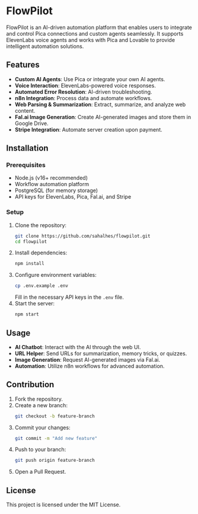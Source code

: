 # FlowPilot

FlowPilot is an AI-driven automation platform that enables users to integrate and control Pica connections and custom agents seamlessly. It supports ElevenLabs voice agents and works with Pica and Lovable to provide intelligent automation solutions.

## Features
- **Custom AI Agents**: Use Pica or integrate your own AI agents.
- **Voice Interaction**: ElevenLabs-powered voice responses.
- **Automated Error Resolution**: AI-driven troubleshooting.
- **n8n Integration**: Process data and automate workflows.
- **Web Parsing & Summarization**: Extract, summarize, and analyze web content.
- **Fal.ai Image Generation**: Create AI-generated images and store them in Google Drive.
- **Stripe Integration**: Automate server creation upon payment.

## Installation
### Prerequisites
- Node.js (v16+ recommended)
- Workflow automation platform
- PostgreSQL (for memory storage)
- API keys for ElevenLabs, Pica, Fal.ai, and Stripe

### Setup
1. Clone the repository:
   ```sh
   git clone https://github.com/sahalhes/flowpilot.git
   cd flowpilot
   ```
2. Install dependencies:
   ```sh
   npm install
   ```
3. Configure environment variables:
   ```sh
   cp .env.example .env
   ```
   Fill in the necessary API keys in the `.env` file.
4. Start the server:
   ```sh
   npm start
   ```

## Usage
- **AI Chatbot**: Interact with the AI through the web UI.
- **URL Helper**: Send URLs for summarization, memory tricks, or quizzes.
- **Image Generation**: Request AI-generated images via Fal.ai.
- **Automation**: Utilize n8n workflows for advanced automation.

## Contribution
1. Fork the repository.
2. Create a new branch:
   ```sh
   git checkout -b feature-branch
   ```
3. Commit your changes:
   ```sh
   git commit -m "Add new feature"
   ```
4. Push to your branch:
   ```sh
   git push origin feature-branch
   ```
5. Open a Pull Request.

## License
This project is licensed under the MIT License.
